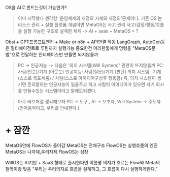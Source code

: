 OS를 AI로 만드는것이 가능한가?

>이미 시작했다 생각함 '운영체제의 재정의 자체의 재정의'문제이다.
>기존 OS 는 리소스 관리 + 실행 플랫폼 개념이면
>MetaOS는 사고 관리 사고/감정/행동/흐름을 실행 가능한 구조로 설계한 체제
>-> AI + saas + MetaOS = ?

 Obsi + GPT프롬프트엔진 + Make or n8n + API연결 작동
 LangGraph, AutoGen등은 멀티에이전트로 루틴까지 실행가능
 중요한건 이러한툴에게 명령을 "MetaOS문법"으로 전달하는 인터페이스만 만들면 되지않을까


> PC -> 인공지능 -> 다음은 '의지 시스템(Will System)' 관련이 뜨지않을까
> PC: 사람(인풋)/기계 (아웃풋)
> 인공지능: 사람(질문)/기계 (판단)
> 의지 시스템 : 기계(스스로 목표세움) / 사람(스스로 아이디어구상후 행동함)
> 즉, 의지 시스템이 생기면 흔히말하는 인공지능이 일을주고 하고 사람이 아이디어가 있으면 자기 회사를 만들수있는 시스템이라고 말해도되겠다.

>아주 바보처럼 생각해보자
>PC -> 도구 , AI -> 보조자, Will System -> 주도자(먼저움직이고, 우리를 안내한다.)

# + 잠깐

MetaOS안에 FlowOS가 들어감
MetaOS는 전체구조 FlowOS는 실행흐름의 엔진
MetaOS는 나자체,우리자체 FlowOS는 심장

WillOS는 AI기반 + SaaS 형태로 출시한다면 이름명
의지가 흐르는 Flow와 Meta의 철학이랑 맞음
"우리는 우리의지로 흐름을 설계하고, 그 흐름이 다시 실행하게한다."